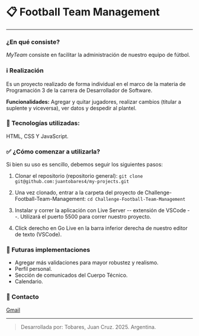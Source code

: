 # 📋 Football Team Management
---
### ¿En qué consiste?
*MyTeam* consiste en facilitar la administración de nuestro equipo de fútbol.

### ℹ️ Realización
Es un proyecto realizado de forma individual en el marco de la materia de Programación 3 de la carrera de Desarrollador de Software. 

**Funcionalidades:**
Agregar y quitar jugadores, realizar cambios (titular a suplente y viceversa), ver datos y despedir al plantel.

### 🧰 Tecnologías utilizadas:
HTML, CSS Y JavaScript.

### ✅ ¿Cómo comenzar a utilizarla?
Si bien su uso es sencillo, debemos seguir los siguientes pasos:

1. Clonar el repositorio (repositorio general): 
`git clone git@github.com:juantobares4/my-projects.git`

2. Una vez clonado, entrar a la carpeta del proyecto de Challenge-Football-Team-Management: 
`cd Challenge-Football-Team-Management`

3. Instalar y correr la aplicación con Live Server -- extensión de VSCode --. Utilizará el puerto 5500 para correr nuestro proyecto.

4. Click derecho en Go Live en la barra inferior derecha de nuestro editor de texto (VSCode).

### 🔨 Futuras implementaciones
- Agregar más validaciones para mayor robustez y realismo.
- Perfil personal.
- Sección de comunicados del Cuerpo Técnico.
- Calendario.

### 📧 Contacto
[Gmail](mailto:juantobares4@gmail.com)

---
>Desarrollada por: Tobares, Juan Cruz. 2025. Argentina.